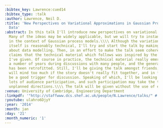 ```yaml
---
:bibtex_key: Lawrence:cued14
:bibtex_type: :talk
:author: Lawrence, Neil D.
:title: 'New Perspectives on Variational Approximations in Gaussian Processes: Modelling
  Data'
:abstract: In this talk I'll introduce new perspectives on variational approximations.
  Many of the ideas may be widely applicable, but we will try to instantiate them
  in the context of Gaussian process models.\\\\ Although the variational material
  itself is reasonably technical, I'll try and start the talk by making general statements
  about data modelling. Then, in an effort to make the talk seem coherent, I'll make
  claims that the technical material which follows was inspired by the wider perspective
  I've given. Of course in practice, the technical material really emerged across
  a number of years during discussions with many people, and the general perspective
  has been retrofitted. Still, I'll be giving the talk amongst friends, so no one
  will mind too much if the story doesn't really fit together, and in fact it might
  be a good trigger for discussion. Speaking of which, I'll be looking forward to
  lots of audience participation, and such participation may take the talk in previously
  unplanned directions.\\\\ The talk will be given without the use of electronic aids.
:venue: University of Cambridge, Engineering Department
:linkpdf: '"http://staffwww.dcs.shef.ac.uk/people/N.Lawrence/talks/" # "modeling_things.pdf"'
:youtube: ulahro6DjyY
:year: '2014'
:month: jan
:day: '21'
:month_numeric: '1'
---
```

